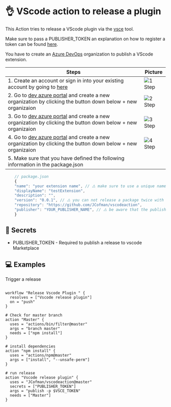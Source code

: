 # 👌 VScode action to release a plugin

This Action tries to release a VScode plugin via the [vsce](https://github.com/microsoft/vscode-vsce) tool.

Make sure to pass a PUBLISHER_TOKEN an explanation on how to register a token can be found [here](https://code.visualstudio.com/api/working-with-extensions/publishing-extension).

You have to create an [Azure DevOps](https://docs.microsoft.com/en-us/azure/devops/organizations/accounts/create-organization?view=azure-devops) organization to publish a VScode extension.

| Steps                                                                                                                             | Picture                                                                                                        |
| --------------------------------------------------------------------------------------------------------------------------------- | -------------------------------------------------------------------------------------------------------------- |
| 1. Create an account or sign in into your existing account by going to [here](https://azure.microsoft.com/en-us/services/devops/) | ![1 Step](https://user-images.githubusercontent.com/2118956/63128374-142d2700-bfb5-11e9-8612-7a6889742a87.png) |
| 2. Go to [dev azure portal](https://dev.azure.com) and create a new organization by clicking the button down below + new organizaion | ![2 Step](https://user-images.githubusercontent.com/2118956/63128400-24dd9d00-bfb5-11e9-8609-5e4e277da74c.png) |
| 3. Go to [dev azure portal](https://dev.azure.com) and create a new organization by clicking the button down below + new organizaion | ![3 Step](https://user-images.githubusercontent.com/2118956/63128416-2eff9b80-bfb5-11e9-930f-76980bff2ae3.png) |
| 4. Go to [dev azure portal](https://dev.azure.com) and create a new organization by clicking the button down below + new organizaion | ![4 Step](https://user-images.githubusercontent.com/2118956/63128435-3d4db780-bfb5-11e9-9c85-044e23fa9a41.png) |
| 5. Make sure that you have defined the following information in the package.json |

```js
    // package.json
    {
    "name": "your extension name", // ⚠️ make sure to use a unique name
    "displayName": "testExtension",
    "description": "",
    "version": "0.0.1", // ⚠️ you can not release a package twice with the same version
    "repository": "https://github.com/JCofman/vscodeaction",
    "publisher": "YOUR_PUBLISHER_NAME", // ⚠️ be aware that the publisher field must match the logged in vsce publisher...
    }
``` 



## 🔑 Secrets

- PUBLISHER_TOKEN - Required to publish a release to vscode Marketplace

## 💻 Examples

Trigger a release

```hcl

workflow "Release Vscode Plugin " {
  resolves = ["Vscode release plugin"]
  on = "push"
}

# Check for master branch
action "Master" {
  uses = "actions/bin/filter@master"
  args = "branch master"
  needs = ["npm install"]
}

# install dependencies
action "npm install" {
  uses = "actions/npm@master"
  args = ["install", "--unsafe-perm"]
}

# run release
action "Vscode release plugin" {
  uses = "JCofman/vscodeaction@master"
  secrets = ["PUBLISHER_TOKEN"]
  args = "publish -p $VSCE_TOKEN"
  needs = ["Master"]
}

````
